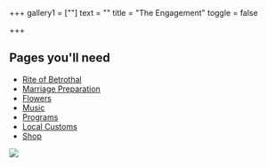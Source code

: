 +++
gallery1 = [""]
text = ""
title = "The Engagement"
toggle = false

+++

## Pages you'll need

* [Rite of Betrothal](https://www.latinmasswedding.com/rite-of-betrothal/) 
* [Marriage Preparation](https://www.latinmasswedding.com/marriage-preparation/) 
* [Flowers](https://www.latinmasswedding.com/flowers/) 
* [Music](https://www.latinmasswedding.com/music/) 
* [Programs](https://www.latinmasswedding.com/programs/)
* [Local Customs](https://www.latinmasswedding.com/local-customs/) 
* [Shop](https://www.latinmasswedding.com/shop/) 

![](/uploads/reading.JPG)
